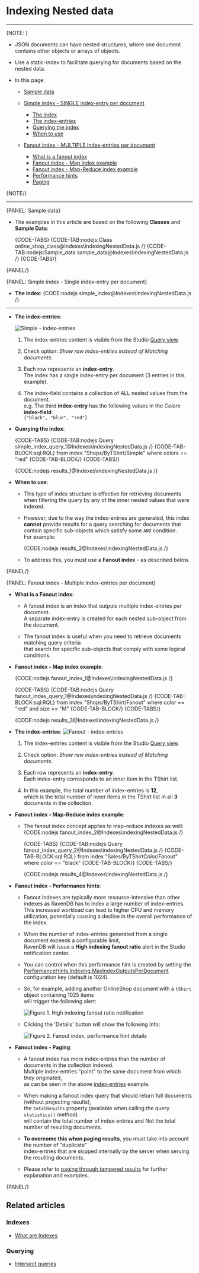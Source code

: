 # Indexing Nested data

---

{NOTE: }

* JSON documents can have nested structures, where one document contains other objects or arrays of objects.

* Use a static-index to facilitate querying for documents based on the nested data.

* In this page:
 
  * [Sample data](../indexes/indexing-nested-data#sample-data)

  * [Simple index - SINGLE index-entry per document](../indexes/indexing-nested-data#simple-index---single-index-entry-per-document)    
      * [The index](../indexes/indexing-nested-data#theIndex)
      * [The index-entries](../indexes/indexing-nested-data#theIndexEntries)
      * [Querying the index](../indexes/indexing-nested-data#queryingTheIndex)
      * [When to use](../indexes/indexing-nested-data#whenToUse)

  * [Fanout index - MULTIPLE index-entries per document](../indexes/indexing-nested-data#fanout-index---multiple-index-entries-per-document)   
      * [What is a fanout index](../indexes/indexing-nested-data#whatIsFanoutIndex)
      * [Fanout index - Map index example](../indexes/indexing-nested-data#fanoutMapIndex)
      * [Fanout index - Map-Reduce index example](../indexes/indexing-nested-data#fanoutMapReduceIndex)
      * [Performance hints](../indexes/indexing-nested-data#performanceHints)
      * [Paging](../indexes/indexing-nested-data#paging)

{NOTE/}

---

{PANEL: Sample data}

* The examples in this article are based on the following **Classes** and **Sample Data**:

     {CODE-TABS}
     {CODE-TAB:nodejs:Class online_shop_class@Indexes\indexingNestedData.js /}
     {CODE-TAB:nodejs:Sample_data sample_data@Indexes\indexingNestedData.js /}
     {CODE-TABS/}

{PANEL/}

{PANEL: Simple index - Single index-entry per document}

* <a id="theIndex" /> **The index**:
  {CODE:nodejs simple_index@Indexes\indexingNestedData.js /}

---

* <a id="theIndexEntries" /> **The index-entries**:

     ![Simple - index-entries](images/indexing-nested-data-1.png "A single index-entry per document")

     1. The index-entries content is visible from the Studio [Query view](../studio/database/queries/query-view).

     2. Check option: _Show raw index-entries instead of Matching documents_.

     3. Each row represents an **index-entry**.  
        The index has a single index-entry per document (3 entries in this example).  

     4. The index-field contains a collection of ALL nested values from the document.  
        e.g. The third **index-entry** has the following values in the _Colors_ **index-field**:  
        `{"black", "blue", "red"}`

* <a id="queryingTheIndex" /> **Querying the index**:

     {CODE-TABS}
     {CODE-TAB:nodejs:Query simple_index_query_1@Indexes\indexingNestedData.js /}
     {CODE-TAB-BLOCK:sql:RQL}
     from index "Shops/ByTShirt/Simple"
where colors == "red"
     {CODE-TAB-BLOCK/}
     {CODE-TABS/}

     {CODE:nodejs results_1@Indexes\indexingNestedData.js /}

* <a id="whenToUse" /> **When to use**:

     * This type of index structure is effective for retrieving documents when filtering the query by any of the inner nested values that were indexed.

     * However, due to the way the index-entries are generated, this index **cannot** provide results for a query searching for documents that contain 
       specific sub-objects which satisfy some `AND` condition.  
       For example:  

         {CODE:nodejs results_2@Indexes\indexingNestedData.js /}

     * To address this, you must use a **Fanout index** - as described below.

{PANEL/}

{PANEL: Fanout index - Multiple index-entries per document}

* <a id="whatIsFanoutIndex" /> **What is a Fanout index**:

     * A fanout index is an index that outputs multiple index-entries per document.  
       A separate index-entry is created for each nested sub-object from the document.
 
     * The fanout index is useful when you need to retrieve documents matching query criteria  
       that search for specific sub-objects that comply with some logical conditions.

* <a id="fanoutMapIndex" /> **Fanout index - Map index example**:

     {CODE:nodejs fanout_index_1@Indexes\indexingNestedData.js /}

     {CODE-TABS}
     {CODE-TAB:nodejs:Query fanout_index_query_1@Indexes\indexingNestedData.js /}
     {CODE-TAB-BLOCK:sql:RQL}
     from index "Shops/ByTShirt/Fanout" 
where color == "red" and size == "M"
     {CODE-TAB-BLOCK/}
     {CODE-TABS/}

     {CODE:nodejs results_3@Indexes\indexingNestedData.js /}

* <a id="fanoutMapIndexIndexEntries" /> **The index-entries**:
 ![Fanout - index-entries](images/indexing-nested-data-2.png "Multiple index-entries per document")

     1. The index-entries content is visible from the Studio [Query view](../studio/database/queries/query-view).

     2. Check option: _Show raw index-entries instead of Matching documents_.

     3. Each row represents an **index-entry**.  
        Each index-entry corresponds to an inner item in the TShirt list.

     4. In this example, the total number of index-entries is **12**,  
        which is the total number of inner items in the TShirt list in all **3** documents in the collection.

* <a id="fanoutMapReduceIndex" /> **Fanout index - Map-Reduce index example**:

     * The fanout index concept applies to map-reduce indexes as well:
          {CODE:nodejs fanout_index_2@Indexes\indexingNestedData.js /}

          {CODE-TABS}
          {CODE-TAB:nodejs:Query fanout_index_query_2@Indexes\indexingNestedData.js /}
          {CODE-TAB-BLOCK:sql:RQL}
          from index "Sales/ByTShirtColor/Fanout"
where color == "black"
          {CODE-TAB-BLOCK/}
          {CODE-TABS/}

          {CODE:nodejs results_4@Indexes\indexingNestedData.js /}

* <a id="performanceHints" /> **Fanout index - Performance hints**:

     * Fanout indexes are typically more resource-intensive than other indexes as RavenDB has to index a large number of index-entries. 
       This increased workload can lead to higher CPU and memory utilization, potentially causing a decline in the overall performance of the index.

     * When the number of index-entries generated from a single document exceeds a configurable limit,  
       RavenDB will issue a **High indexing fanout ratio** alert in the Studio notification center.

     * You can control when this performance hint is created by setting the 
       [PerformanceHints.Indexing.MaxIndexOutputsPerDocument](../server/configuration/performance-hints-configuration#performancehints.indexing.maxindexoutputsperdocument) configuration key 
       (default is 1024).

     * So, for example, adding another OnlineShop document with a `tShirt` object containing 1025 items  
       will trigger the following alert: 

         ![Figure 1. High indexing fanout ratio notification](images/fanout-index-performance-hint-1.png "High indexing fanout ratio notification")

     * Clicking the 'Details' button will show the following info:

         ![Figure 2. Fanout index, performance hint details](images/fanout-index-performance-hint-2.png "Fanout index, performance hint details")

* <a id="paging" /> **Fanout index - Paging**:

     * A fanout index has more index-entries than the number of documents in the collection indexed.  
       Multiple index-entries "point" to the same document from which they originated,  
       as can be seen in the above [index-entries](../indexes/indexing-nested-data#fanoutMapIndexIndexEntries) example.

     * When making a fanout index query that should return full documents (without projecting results),  
       the `totalResults` property (available when calling the query `statistics()` method)  
       will contain the total number of index-entries and Not the total number of resulting documents.

     * **To overcome this when paging results**, you must take into account the number of "duplicate"  
       index-entries that are skipped internally by the server when serving the resulting documents.  

     * Please refer to [paging through tampered results](../indexes/querying/paging#paging-through-tampered-results) for further explanation and examples. 

{PANEL/}

## Related articles

### Indexes

- [What are Indexes](../indexes/what-are-indexes)

### Querying

- [Intersect queries](../indexes/querying/intersection)
